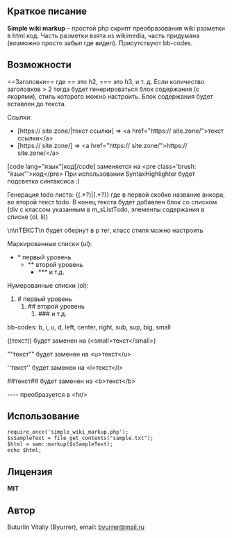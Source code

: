 ## Краткое писание
**Simple wiki markup** – простой php скрипт преобразования wiki разметки в html код. Часть разметки взята из wikimedia, часть придумана (возможно просто забыл где видел). Присутствуют bb-codes.

## Возможности
==Заголовки== где == это h2, === это h3, и т. д. Если количество заголовков > 2 тогда будет генерироваться блок содержания (с якорями), стиль которого можно настроить. Блок содержания будет вставлен до текста.

Ссылки: 
* [https:// site.zone/|текст ссылки] => &lt;a href=&quot;https:// site.zone/&quot;&gt;текст ссылки&lt;/a&gt;
* [https:// site.zone/] => &lt;a href=&quot;https:// site.zone/&quot;&gt;https:// site.zone/&lt;/a&gt;

[code lang="язык"]код[/code] заменяется на &lt;pre class='brush: &quot;язык&quot;'&gt;код&lt;/pre&gt;
При использовании SyntaxHighlighter будет подсветка синтаксиса :)

Генерация todo листа: {(.\*?)|(.\*?)} где в первой скобке название анкора, во второй текст todo.
В конец текста будет добавлен блок со списком (div с классом указанным в m_sListTodo, элементы содержания в списке (ol, li))

\n\nТЕКСТ\n будет обернут в p тег, класс стиля можно настроить

Маркированные списки (ul):
* \* первый уровень
	* \*\* второй уровень
		* \*\*\* и т.д.

Нумерованные списки (ol):
1. \# первый уровень
	1. \#\# второй уровень
		1. \#\#\# и т.д.

bb-codes: b, i, u, d, left, center, right, sub, sup, big, small

((текст)) будет заменен на (&lt;small&gt;текст&lt;/small&gt;)

""текст"" будет заменен на &lt;u&gt;текст&lt;/u&gt;

''текст'' будет заменен на &lt;i&gt;текст&lt;/i&gt;

\#\#текст\#\# будет заменен на &lt;b&gt;текст&lt;/b&gt;

---- преобразуется в &lt;hr/&gt;

## Использование
	require_once('simple_wiki_markup.php');
	$sSampleText = file_get_contents("sample.txt");
	$html = swm::markup($sSampleText);
	echo $html;
  
## Лицензия
**MIT**

## Автор
Buturlin Vitaliy (Byurrer), email: byurrer@mail.ru
